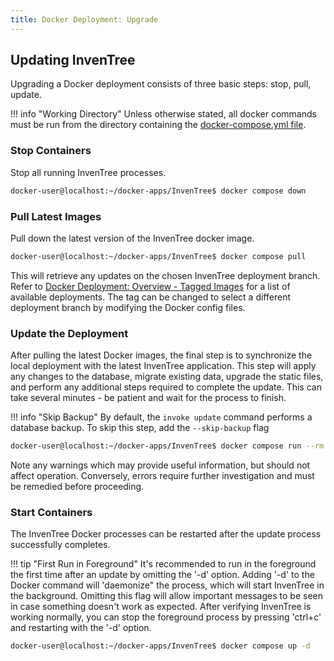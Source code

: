 ```yaml
---
title: Docker Deployment: Upgrade
---
```


## Updating InvenTree

Upgrading a Docker deployment consists of three basic steps: stop, pull, update.

!!! info "Working Directory"
    Unless otherwise stated, all docker commands must be run from the directory containing the [docker-compose.yml file](./docker_install.md#required-files).

### Stop Containers

Stop all running InvenTree processes.

``` bash
docker-user@localhost:~/docker-apps/InvenTree$ docker compose down
```

### Pull Latest Images

Pull down the latest version of the InvenTree docker image.

``` bash
docker-user@localhost:~/docker-apps/InvenTree$ docker compose pull
```

This will retrieve any updates on the chosen InvenTree deployment branch. Refer to [Docker Deployment: Overview - Tagged Images](./docker.md#tagged-images) for a list of available deployments. The tag can be changed to select a different deployment branch by modifying the Docker config files.

### Update the Deployment

After pulling the latest Docker images, the final step is to synchronize the local deployment with the latest InvenTree application. This step will apply any changes to the database, migrate existing data, upgrade the static files, and perform any additional steps required to complete the update. This can take several minutes - be patient and wait for the process to finish.

!!! info "Skip Backup"
    By default, the `invoke update` command performs a database backup. To skip this step, add the `--skip-backup` flag

``` bash
docker-user@localhost:~/docker-apps/InvenTree$ docker compose run --rm inventree-server invoke update
```

Note any warnings which may provide useful information, but should not affect operation. Conversely, errors require further investigation and must be remedied before proceeding.

### Start Containers

The InvenTree Docker processes can be restarted after the update process successfully completes.

!!! tip "First Run in Foreground"
    It's recommended to run in the foreground the first time after an update by omitting the '-d' option. Adding '-d' to the Docker command will 'daemonize" the process, which will start InvenTree in the background. Omitting this flag will allow important messages to be seen in case something doesn't work as expected. After verifying InvenTree is working normally, you can stop the foreground process by pressing 'ctrl+c' and restarting with the '-d' option.

``` bash
docker-user@localhost:~/docker-apps/InvenTree$ docker compose up -d
```
